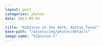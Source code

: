 ```yaml
---
layout: post
categories: photos
date: 2013-05-05

title: "Hibiscus in the dark, Austin Texas"
base-path: "/assets/img/photos/details"
image-name: "hibiscus-1"
---
```

